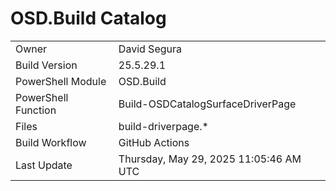﻿# OSD.Build Catalog

| | |
|-|-|
| Owner | David Segura |
| Build Version | 25.5.29.1 |
| PowerShell Module | OSD.Build |
| PowerShell Function | Build-OSDCatalogSurfaceDriverPage |
| Files | build-driverpage.* |
| Build Workflow | GitHub Actions |
| Last Update | Thursday, May 29, 2025 11:05:46 AM UTC |
